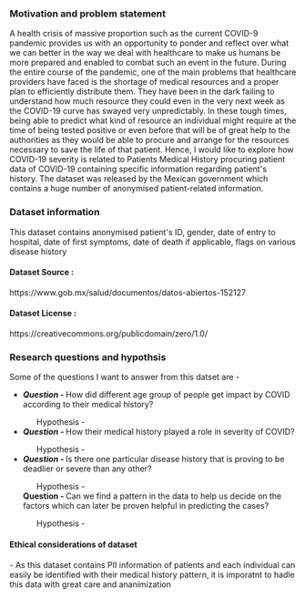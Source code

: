 <h3> Motivation and problem statement</h3>
A health crisis of massive proportion such as the current COVID-9 pandemic provides us with an opportunity to ponder and reflect over what we can better in the way we deal with healthcare to make us humans be more prepared and enabled to combat such an event in the future.
During the entire course of the pandemic, one of the main problems that healthcare providers have faced is the shortage of medical resources and a proper plan to efficiently distribute them.
They have been in the dark failing to understand how much resource they could even in the very next week as the COVID-19 curve has swayed very unpredictably. In these tough times, being able to predict what kind of resource an individual might require at the time of being tested positive or even before that will be of great help to the authorities as they would be able to procure and arrange for the resources necessary to save the life of that patient. Hence, I would like to explore how COVID-19 severity is related to Patients Medical History procuring patient data of COVID-19 containing specific information regarding patient's history. The dataset was released by the Mexican government which contains a huge number of anonymised patient-related information.

<h3> Dataset information</h3> 
This dataset contains anonymised patient's ID, gender, date of entry to hospital, date of first symptoms, date of death if applicable, flags on various disease history
<h4>Dataset Source :</h4>https://www.gob.mx/salud/documentos/datos-abiertos-152127 
<h4>Dataset License :</h4>https://creativecommons.org/publicdomain/zero/1.0/ 

<h3> Research questions and hypothsis </h3>

Some of the questions I want to answer from this datset are - 
<ul>
<li> <i><b>Question - </i></b> How did different age group of people get impact by COVID according to their medical history?</li>
  <ul> Hypothesis - </ul>
<li><i><b>Question - </i></b> How their medical history played a role in severity of COVID?</li>
   <ul> Hypothesis - </ul>
<li><i><b>Question - </i></b> Is there one particular disease history that is proving to be deadlier or severe than any other?</li>
   <ul> Hypothesis - </ul>
<li<i><b>Question - </i></b> Can we find a pattern in the data to help us decide on the factors which can later be proven helpful in predicting the cases?</li>
   <ul> Hypothesis - </ul>
</ul>


<h4>Ethical considerations of dataset</h4> - As this dataset contains PII information of patients and each individual can easily be identified with their medical history pattern, it is imporatnt to hadle this data with great care and ananimization 

